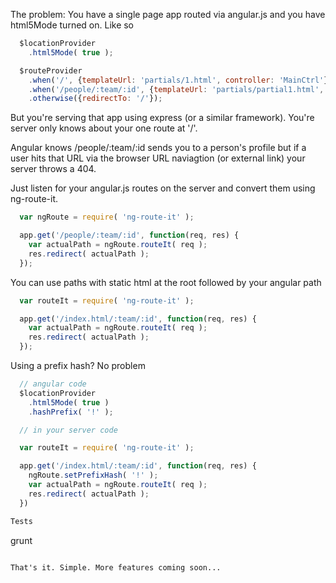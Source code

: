 

The problem: 
You have a single page app routed via angular.js and you have html5Mode turned on. Like so

```javascript
  $locationProvider
    .html5Mode( true );

  $routeProvider
    .when('/', {templateUrl: 'partials/1.html', controller: 'MainCtrl'})
    .when('/people/:team/:id', {templateUrl: 'partials/partial1.html', controller: 'PersonCtrl'})
    .otherwise({redirectTo: '/'});  
```

But you're serving that app using express (or a similar framework). You're server only knows about your one route at '/'. 

Angular knows /people/:team/:id sends you to a person's profile but if a user hits that URL
via the browser URL naviagtion (or external link) your server throws a 404.

Just listen for your angular.js routes on the server and convert them using ng-route-it.

```javascript
  var ngRoute = require( 'ng-route-it' );

  app.get('/people/:team/:id', function(req, res) {
    var actualPath = ngRoute.routeIt( req );
    res.redirect( actualPath );
  });
```

You can use paths with static html at the root followed by your angular path

```javascript
  var routeIt = require( 'ng-route-it' );

  app.get('/index.html/:team/:id', function(req, res) {
    var actualPath = ngRoute.routeIt( req );
    res.redirect( actualPath );
  });
```

Using a prefix hash? No problem

```javascript
  // angular code
  $locationProvider
    .html5Mode( true )
    .hashPrefix( '!' );

  // in your server code

  var routeIt = require( 'ng-route-it' );

  app.get('/index.html/:team/:id', function(req, res) {
    ngRoute.setPrefixHash( '!' );
    var actualPath = ngRoute.routeIt( req );
    res.redirect( actualPath );
  })

Tests

```
  grunt
```

That's it. Simple. More features coming soon...

